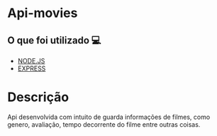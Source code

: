 <h1> Api-movies </h1>

<h2> O que foi utilizado 💻 </h2>

- [NODE.JS]()
- [EXPRESS]()

<h1> Descrição </h1>
<p> Api desenvolvida com intuito de guarda informações de filmes, como genero, avaliação, tempo decorrente do filme entre outras coisas. </p>
 
